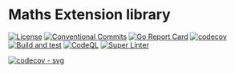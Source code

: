 # Maths Extension library

[![License](https://img.shields.io/github/license/andrew-field/maths)](./LICENSE)
[![Conventional Commits](https://img.shields.io/badge/Conventional%20Commits-1.0.0-yellow.svg)](https://conventionalcommits.org)
[![Go Report Card](https://goreportcard.com/badge/github.com/andrew-field/maths)](https://goreportcard.com/report/github.com/andrew-field/maths)
[![codecov](https://codecov.io/gh/andrew-field/maths/graph/badge.svg?token=K4NRrNIgNv)](https://codecov.io/gh/andrew-field/maths)
[![Build and test](https://github.com/andrew-field/maths/actions/workflows/build-test.yml/badge.svg)](https://github.com/andrew-field/maths/actions/workflows/build-test.yml)
[![CodeQL](https://github.com/andrew-field/maths/actions/workflows/github-code-scanning/codeql/badge.svg)](https://github.com/andrew-field/maths/actions/workflows/github-code-scanning/codeql)
[![Super Linter](https://github.com/andrew-field/maths/actions/workflows/super-linter.yml/badge.svg)](https://github.com/andrew-field/maths/actions/workflows/super-linter.yml)

[![codecov - svg](https://codecov.io/gh/andrew-field/maths/graphs/icicle.svg?token=K4NRrNIgNv)](https://codecov.io/gh/andrew-field/maths)
